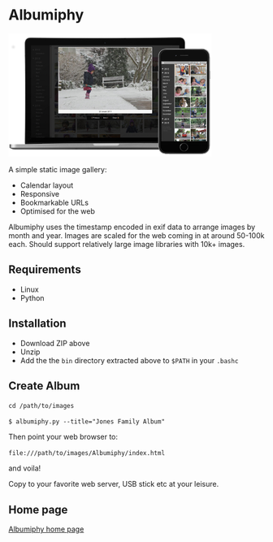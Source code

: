# Albumiphy

![Albumiphy screenshot](web/assets/placeit-git.png?raw=true "Albumiphy screenshot")

A simple static image gallery:

- Calendar layout
- Responsive
- Bookmarkable URLs
- Optimised for the web

Albumiphy uses the timestamp encoded in exif data to arrange images by month and year. Images are scaled for the web coming in at around 50-100k each. Should support relatively large image libraries with 10k+ images.

## Requirements

- Linux
- Python

## Installation

- Download ZIP above 
- Unzip
- Add the the `bin` directory extracted above to `$PATH` in your `.bashc`

## Create Album

`cd /path/to/images`

`$ albumiphy.py --title="Jones Family Album"`

Then point your web browser to:

`file:///path/to/images/Albumiphy/index.html`

and voila!

Copy to your favorite web server, USB stick etc at your leisure.

## Home page

[Albumiphy home page](http://retu.be/albumiphy.html)


